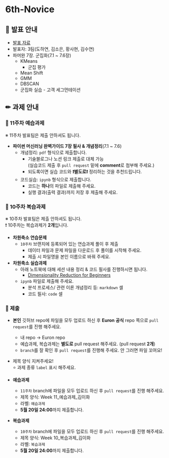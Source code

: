 # 6th-Novice

## 📢 발표 안내
- [발표 자료](https://github.com/Ewha-Euron/6th-Novice/blob/c84a9e8e0d1ef90194f5b0bcdb8d0ed228b540b1/11%EC%A3%BC%EC%B0%A8_%EB%B0%9C%ED%91%9C(%EC%88%98%EC%A0%95).pdf)
- 발표자: 3팀(도하연, 김소은, 황사현, 김수연)
- 파머완 7장. 군집화(7.1 ~ 7.6장)
  - KMeans
    - 군집 평가
  - Mean Shift
  - GMM
  - DBSCAN
  - 군집화 실습 - 고객 세그먼테이션

## ✏ 과제 안내
### 📍 11주차 예습과제
※ 11주차 발표팀은 제출 안하셔도 됩니다.
- **파이썬 머신러닝 완벽가이드 7장 필사 & 개념정리**(7.1 ~ 7.6)
  - 개념정리: ```pdf``` 형식으로 제출합니다.
    - 기술블로그나 노션 링크 제출로 대체 가능  
      (실습코드 제출 후 ```pull request``` 밑에 **comment**로 첨부해 주세요.)
    - 되도록이면 실습 코드와 **❗별도로❗** 정리하는 것을 추천드립니다.
  - 코드실습: ```ipynb``` 형식으로 제출합니다.
    - 코드는 **하나**의 파일로 제출해 주세요.
    - 실행 결과(출력 결과)까지 저장 후 제출해 주세요.

### 📍 10주차 복습과제
※ 10주차 발표팀은 제출 안하셔도 됩니다.  
❗ 10주차는 복습과제가 **2개**입니다.  
- **차원축소 연습문제**
  - `10주차` 브랜치에 등록되어 있는 연습과제 풀이 후 제출
    - ﻿데이터 파일과 문제 파일을 다운로드 후 풀이를 시작해 주세요.
    - 제출 시 파일명을 본인 이름으로 바꿔 주세요.
- **차원축소 실습과제**  
  - 아래 노트북에 대해 세션 내용 정리 & 코드 필사를 진행하시면 됩니다.
    - [Dimensionality Reduction for Beginners](https://www.kaggle.com/code/lazrus/dimensionality-reduction-demystified-for-beginners#Types-of-Simple-Dimensionality-Reduction-Algorithms/Methods)
  - ```ipynb``` 파일로 제출해 주세요.
    - 분석 프로세스/ 관련 이론 개념정리 등: ```markdown``` 셀
    - 코드 필사: ```code``` 셀

### 📍 제출
- **본인** 깃허브 repo에 파일을 모두 업로드 하신 후 **Euron 공식** repo 쪽으로 ```pull request```를 진행 해주세요.
  - 내 repo -> Euron repo
  - 예습과제, 복습과제는 **별도로** pull request 해주세요. (pull request **2개**)
  - ```branch```를 잘 확인 후 ```pull request```를 진행해 주세요. 안 그러면 파일 꼬여요!
- 제목 양식 지켜주세요!  
⭐ 과제 종류 ```label``` 표시 해주세요.

- **예습과제**
  - ```11주차``` branch에 파일을 모두 업로드 하신 후 ```pull request```를 진행 해주세요.
  - 제목 양식: Week 11_예습과제_김이화
  - 라벨: ```예습과제```
  - **5월 20일 24:00**까지 제출합니다.
  
- **복습과제**
  - ```10주차``` branch에 파일을 모두 업로드 하신 후 ```pull request```를 진행 해주세요.
  - 제목 양식: Week 10_복습과제_김이화
  - 라벨: ```복습과제```
  - **5월 20일 24:00**까지 제출합니다.
